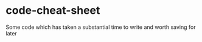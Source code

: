 # code-cheat-sheet
Some code which has taken a substantial time to write and worth saving for later
